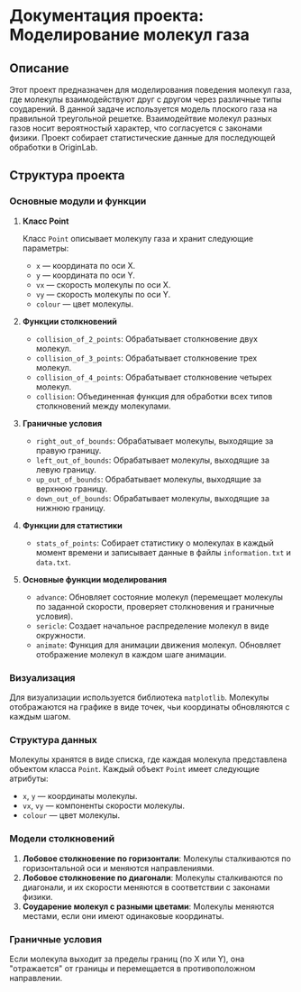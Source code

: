 # Документация проекта: Моделирование молекул газа

## Описание

Этот проект предназначен для моделирования поведения молекул газа, где молекулы взаимодействуют друг с другом через различные типы соударений. В данной задаче используется модель плоского газа на правильной треугольной решетке. Взаимодейтвие молекул разных газов носит вероятностый характер, что согласуется с законами физики. Проект собирает статистические данные для последующей обработки в OriginLab.
## Структура проекта

### Основные модули и функции

1. **Класс Point**

   Класс `Point` описывает молекулу газа и хранит следующие параметры:
   - `x` — координата по оси X.
   - `y` — координата по оси Y.
   - `vx` — скорость молекулы по оси X.
   - `vy` — скорость молекулы по оси Y.
   - `colour` — цвет молекулы.

2. **Функции столкновений**

   - `collision_of_2_points`: Обрабатывает столкновение двух молекул.
   - `collision_of_3_points`: Обрабатывает столкновение трех молекул.
   - `collision_of_4_points`: Обрабатывает столкновение четырех молекул.
   - `collision`: Объединенная функция для обработки всех типов столкновений между молекулами.

3. **Граничные условия**

   - `right_out_of_bounds`: Обрабатывает молекулы, выходящие за правую границу.
   - `left_out_of_bounds`: Обрабатывает молекулы, выходящие за левую границу.
   - `up_out_of_bounds`: Обрабатывает молекулы, выходящие за верхнюю границу.
   - `down_out_of_bounds`: Обрабатывает молекулы, выходящие за нижнюю границу.

4. **Функции для статистики**

   - `stats_of_points`: Собирает статистику о молекулах в каждый момент времени и записывает данные в файлы `information.txt` и `data.txt`.

5. **Основные функции моделирования**

   - `advance`: Обновляет состояние молекул (перемещает молекулы по заданной скорости, проверяет столкновения и граничные условия).
   - `sericle`: Создает начальное распределение молекул в виде окружности.
   - `animate`: Функция для анимации движения молекул. Обновляет отображение молекул в каждом шаге анимации.

### Визуализация

Для визуализации используется библиотека `matplotlib`. Молекулы отображаются на графике в виде точек, чьи координаты обновляются с каждым шагом.

### Структура данных

Молекулы хранятся в виде списка, где каждая молекула представлена объектом класса `Point`. Каждый объект `Point` имеет следующие атрибуты:
- `x`, `y` — координаты молекулы.
- `vx`, `vy` — компоненты скорости молекулы.
- `colour` — цвет молекулы.

### Модели столкновений

1. **Лобовое столкновение по горизонтали**: Молекулы сталкиваются по горизонтальной оси и меняются направлениями.
2. **Лобовое столкновение по диагонали**: Молекулы сталкиваются по диагонали, и их скорости меняются в соответствии с законами физики.
3. **Соударение молекул с разными цветами**: Молекулы меняются местами, если они имеют одинаковые координаты.

### Граничные условия

Если молекула выходит за пределы границ (по X или Y), она "отражается" от границы и перемещается в противоположном направлении.


